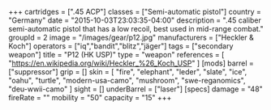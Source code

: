 +++
cartridges = [".45 ACP"]
classes = ["Semi-automatic pistol"]
country = "Germany"
date = "2015-10-03T23:03:35-04:00"
description = ".45 caliber semi-automatic pistol that has a low recoil, best used in mid-range combat."
groupId = 2
image = "/images/gear/p12.jpg"
manufacturers = ["Heckler & Koch"]
operators = ["iq","bandit","blitz","jäger"]
tags = ["secondary weapon"]
title = "P12 (HK USP)"
type = "weapon"
references = [
  "https://en.wikipedia.org/wiki/Heckler_%26_Koch_USP"
]
[mods]
  barrel = ["suppressor"]
  grip = []
  skin = [
    "fire",
    "elephant",
    "leder",
    "slate",
    "ice",
    "oahu",
    "turtle",
    "modern-usa-camo",
    "mushroom",
    "swe-reganomics",
    "deu-wwii-camo"
  ]
  sight = []
  underBarrel = ["laser"]
[specs]
  damage = "48"
  fireRate = ""
  mobility = "50"
  capacity = "15"
+++
